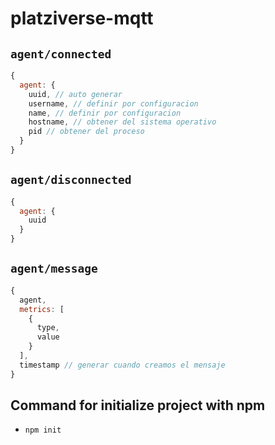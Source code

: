 # platziverse-mqtt

## `agent/connected`

``` js
{
  agent: {
    uuid, // auto generar
    username, // definir por configuracion
    name, // definir por configuracion
    hostname, // obtener del sistema operativo
    pid // obtener del proceso
  }
}
```

## `agent/disconnected`

``` js
{
  agent: {
    uuid
  }
}
```

## `agent/message`

``` js
{
  agent,
  metrics: [
    {
      type,
      value
    }
  ],
  timestamp // generar cuando creamos el mensaje
}
```

## Command for initialize project with npm
- `npm init`
